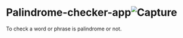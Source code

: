 # Palindrome-checker-app![Capture](https://user-images.githubusercontent.com/97600210/182958628-ea46cdad-03b7-4ee5-acd2-34b898a50e92.PNG)
To check a word or phrase is palindrome or not.

